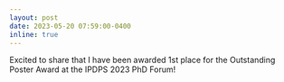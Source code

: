 ```yaml
---
layout: post
date: 2023-05-20 07:59:00-0400
inline: true
---
```


Excited to share that I have been awarded 1st place for the Outstanding Poster Award at the IPDPS 2023 PhD Forum!
